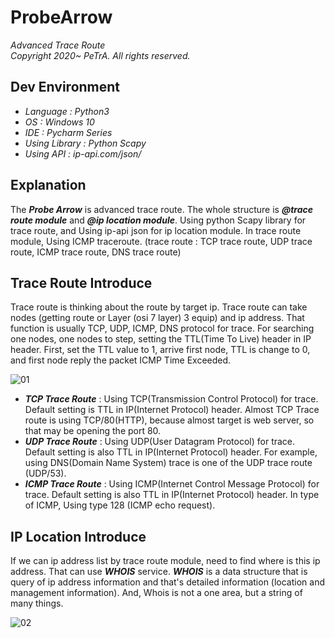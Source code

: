 ProbeArrow
========================
_Advanced Trace Route_   
_Copyright 2020~ PeTrA. All rights reserved._   
## Dev Environment
* _Language : Python3_   
* _OS : Windows 10_   
* _IDE : Pycharm Series_   
* _Using Library : Python Scapy_   
* _Using API : ip-api.com/json/_   
## Explanation
The **_Probe Arrow_** is advanced trace route. The whole structure is **_@trace route module_** and **_@ip location module_**. Using python Scapy library for trace route, and Using ip-api json for ip location module. In trace route module, Using ICMP traceroute. (trace route : TCP trace route, UDP trace route, ICMP trace route, DNS trace route)   
## Trace Route Introduce
Trace route is thinking about the route by target ip. Trace route can take nodes (getting route or Layer (osi 7 layer) 3 equip) and ip address. That function is usually TCP, UDP, ICMP, DNS protocol for trace. For searching one nodes, one nodes to step, setting the TTL(Time To Live) header in IP header. First, set the TTL value to 1, arrive first node, TTL is change to 0, and first node reply the packet ICMP Time Exceeded.   
   
![01](https://user-images.githubusercontent.com/33143731/107143810-6799ee80-697a-11eb-8f45-3ac92018816e.png)   
* **_TCP Trace Route_** : Using TCP(Transmission Control Protocol) for trace. Default setting is TTL in IP(Internet Protocol) header. Almost TCP Trace route is using TCP/80(HTTP), because almost target is web server, so that may be opening the port 80.   
* **_UDP Trace Route_** : Using UDP(User Datagram Protocol) for trace. Default setting is also TTL in IP(Internet Protocol) header. For example, using DNS(Domain Name System) trace is one of the UDP trace route (UDP/53).   
* **_ICMP Trace Route_** : Using ICMP(Internet Control Message Protocol) for trace. Default setting is also TTL in IP(Internet Protocol) header. In type of ICMP, Using type 128 (ICMP echo request).   
## IP Location Introduce
If we can ip address list by trace route module, need to find where is this ip address. That can use **_WHOIS_** service. **_WHOIS_** is a data structure that is query of ip address information and that's detailed information (location and management information). And, Whois is not a one area, but a string of many things.   
   
![02](https://user-images.githubusercontent.com/33143731/107150742-ae9bda00-69a2-11eb-9437-0b4756c05f5d.png)   

